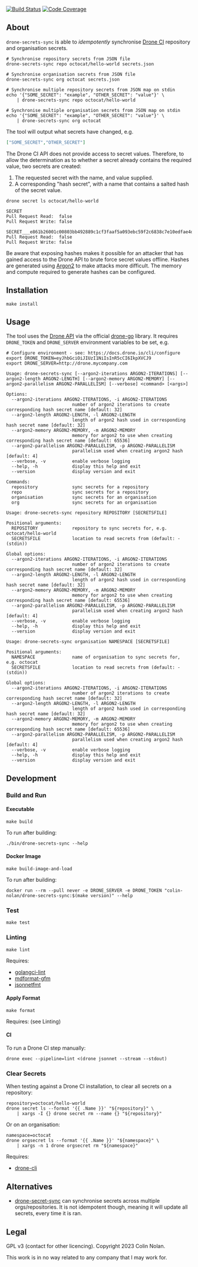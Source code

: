 [![Build Status](https://nobadkitty.tplinkdns.com:8900/api/badges/colin-nolan/drone-secrets-sync/status.svg)](https://nobadkitty.tplinkdns.com:8900/colin-nolan/drone-secrets-sync)
[![Code Coverage](https://codecov.io/gh/colin-nolan/drone-secrets-sync/graph/badge.svg?token=MS3WG5C1W5)](https://codecov.io/gh/colin-nolan/drone-secrets-sync)

## About

`drone-secrets-sync` is able to _idempotently_ synchronise [Drone CI](https://www.drone.io) repository and organisation secrets.

```shell
# Synchronise repository secrets from JSON file
drone-secrets-sync repo octocat/hello-world secrets.json

# Synchronise organisation secrets from JSON file
drone-secrets-sync org octocat secrets.json
```

```shell
# Synchronise multiple repository secrets from JSON map on stdin
echo '{"SOME_SECRET": "example", "OTHER_SECRET": "value"}' \
    | drone-secrets-sync repo octocat/hello-world

# Synchronise multiple organisation secrets from JSON map on stdin
echo '{"SOME_SECRET": "example", "OTHER_SECRET": "value"}' \
    | drone-secrets-sync org octocat
```

The tool will output what secrets have changed, e.g.

```json
["SOME_SECRET","OTHER_SECRET"]
```

The Drone CI API does not provide access to secret values. Therefore, to allow the determination as to whether a secret already contains the required value, two secrets are created:

1. The requested secret with the name, and value supplied.
1. A corresponding "hash secret", with a name that contains a salted hash of the secret value.

```shell
drone secret ls octocat/hello-world
```

```text
SECRET 
Pull Request Read:  false
Pull Request Write: false

SECRET___e861b26001c00803bb492889c1cf3faaf5a093ebc59f2c6838c7e10edfae4d0a 
Pull Request Read:  false
Pull Request Write: false
```

Be aware that exposing hashes makes it possible for an attacker that has gained access to the Drone API to brute force secret values offline. Hashes are generated using [Argon2](https://github.com/P-H-C/phc-winner-argon2/blob/master/argon2-specs.pdf) to make attacks more difficult. The memory and compute required to generate hashes can be configured.

## Installation

```shell
make install
```

## Usage

The tool uses the [Drone API](https://docs.drone.io/api/overview) via the official [drone-go](https://github.com/drone/drone-go) library. It requires `DRONE_TOKEN` and `DRONE_SERVER` environment variables to be set, e.g.

```shell
# Configure environment - see: https://docs.drone.io/cli/configure
export DRONE_TOKEN=eyJhbGciOiJIUzI1NiIsInR5cCI6IkpXVCJ9
export DRONE_SERVER=http://drone.mycompany.com
```

```text
Usage: drone-secrets-sync [--argon2-iterations ARGON2-ITERATIONS] [--argon2-length ARGON2-LENGTH] [--argon2-memory ARGON2-MEMORY] [--argon2-parallelism ARGON2-PARALLELISM] [--verbose] <command> [<args>]

Options:
  --argon2-iterations ARGON2-ITERATIONS, -i ARGON2-ITERATIONS
                         number of argon2 iterations to create corresponding hash secret name [default: 32]
  --argon2-length ARGON2-LENGTH, -l ARGON2-LENGTH
                         length of argon2 hash used in corresponding hash secret name [default: 32]
  --argon2-memory ARGON2-MEMORY, -m ARGON2-MEMORY
                         memory for argon2 to use when creating corresponding hash secret name [default: 65536]
  --argon2-parallelism ARGON2-PARALLELISM, -p ARGON2-PARALLELISM
                         parallelism used when creating argon2 hash [default: 4]
  --verbose, -v          enable verbose logging
  --help, -h             display this help and exit
  --version              display version and exit

Commands:
  repository             sync secrets for a repository
  repo                   sync secrets for a repository
  organisation           sync secrets for an organisation
  org                    sync secrets for an organisation
```

```text
Usage: drone-secrets-sync repository REPOSITORY [SECRETSFILE]

Positional arguments:
  REPOSITORY             repository to sync secrets for, e.g. octocat/hello-world
  SECRETSFILE            location to read secrets from (default: - (stdin))

Global options:
  --argon2-iterations ARGON2-ITERATIONS, -i ARGON2-ITERATIONS
                         number of argon2 iterations to create corresponding hash secret name [default: 32]
  --argon2-length ARGON2-LENGTH, -l ARGON2-LENGTH
                         length of argon2 hash used in corresponding hash secret name [default: 32]
  --argon2-memory ARGON2-MEMORY, -m ARGON2-MEMORY
                         memory for argon2 to use when creating corresponding hash secret name [default: 65536]
  --argon2-parallelism ARGON2-PARALLELISM, -p ARGON2-PARALLELISM
                         parallelism used when creating argon2 hash [default: 4]
  --verbose, -v          enable verbose logging
  --help, -h             display this help and exit
  --version              display version and exit
```

```text
Usage: drone-secrets-sync organisation NAMESPACE [SECRETSFILE]

Positional arguments:
  NAMESPACE              name of organisation to sync secrets for, e.g. octocat
  SECRETSFILE            location to read secrets from (default: - (stdin))

Global options:
  --argon2-iterations ARGON2-ITERATIONS, -i ARGON2-ITERATIONS
                         number of argon2 iterations to create corresponding hash secret name [default: 32]
  --argon2-length ARGON2-LENGTH, -l ARGON2-LENGTH
                         length of argon2 hash used in corresponding hash secret name [default: 32]
  --argon2-memory ARGON2-MEMORY, -m ARGON2-MEMORY
                         memory for argon2 to use when creating corresponding hash secret name [default: 65536]
  --argon2-parallelism ARGON2-PARALLELISM, -p ARGON2-PARALLELISM
                         parallelism used when creating argon2 hash [default: 4]
  --verbose, -v          enable verbose logging
  --help, -h             display this help and exit
  --version              display version and exit
```

## Development

### Build and Run

#### Executable

```shell
make build
```

To run after building:

```shell
./bin/drone-secrets-sync --help
```

#### Docker Image

```shell
make build-image-and-load
```

To run after building:

```shell
docker run --rm --pull never -e DRONE_SERVER -e DRONE_TOKEN "colin-nolan/drone-secrets-sync:$(make version)" --help
```

### Test

```shell
make test
```

### Linting

```shell
make lint
```

Requires:

- [golangci-lint](https://github.com/golangci/golangci-lint)
- [mdformat-gfm](https://github.com/executablebooks/mdformat)
- [jsonnetfmt](https://pkg.go.dev/github.com/google/go-jsonnet@v0.20.0/cmd/jsonnetfmt)

#### Apply Format

```shell
make format
```

Requires: (see Linting)

#### CI

To run a Drone CI step manually:

```shell
drone exec --pipeline=lint <(drone jsonnet --stream --stdout)
```

### Clear Secrets

When testing against a Drone CI installation, to clear all secrets on a repository:

```shell
repository=octocat/hello-world
drone secret ls --format '{{ .Name }}' "${repository}" \
    | xargs -I {} drone secret rm --name {} "${repository}"
```

Or on an organisation:

```shell
namespace=octocat
drone orgsecret ls --format '{{ .Name }}' "${namespace}" \
    | xargs -n 1 drone orgsecret rm "${namespace}"
```

Requires:

- [drone-cli](https://docs.drone.io/quickstart/cli/)

## Alternatives

- [drone-secret-sync](https://github.com/appleboy/drone-secret-sync) can synchronise secrets across multiple orgs/repositories. It is not idempotent though, meaning it will update all secrets, every time it is ran.

## Legal

GPL v3 (contact for other licencing). Copyright 2023 Colin Nolan.

This work is in no way related to any company that I may work for.

